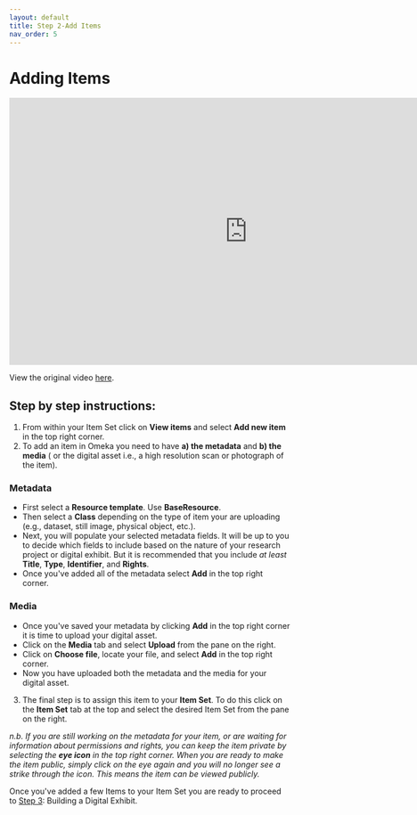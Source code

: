 ```yaml
---
layout: default
title: Step 2-Add Items
nav_order: 5
---
```

# Adding Items
<iframe height="480" width="853" allowfullscreen frameborder=0 src="https://echo360.ca/media/9355cce4-fb53-4093-9260-1a736b45a788/public?autoplay=false&automute=false"></iframe>

View the original video [here](https://echo360.ca/media/9355cce4-fb53-4093-9260-1a736b45a788/public).


## Step by step instructions:

1. From within your Item Set click on **View items** and select **Add new item** in the top right corner.
2. To add an item in Omeka you need to have **a) the metadata** and **b) the media** ( or the digital asset i.e., a high resolution scan or photograph of the item).
### Metadata
- First select a **Resource template**. Use **BaseResource**.
- Then select a **Class** depending on the type of item your are uploading (e.g., dataset, still image, physical object, etc.).
- Next, you will populate your selected metadata fields. It will be up to you to decide which fields to include based on the nature of your research project or digital exhibit. But it is recommended that you include *at least* **Title**, **Type**, **Identifier**, and **Rights**.
- Once you've added all of the metadata select **Add** in the top right corner.

### Media
- Once you've saved your metadata by clicking **Add** in the top right corner it is time to upload your digital asset.
- Click on the **Media** tab and select **Upload** from the pane on the right.
- Click on **Choose file**, locate your file, and select **Add** in the top right corner. 
- Now you have uploaded both the metadata and the media for your digital asset.


3. The final step is to assign this item to your **Item Set**. To do this click on the **Item Set** tab at the top and select the desired Item Set from the pane on the right.

*n.b. If you are still working on the metadata for your item, or are waiting for information about permissions and rights, you can keep the item private by selecting the **eye icon** in the top right corner. When you are ready to make the item public, simply click on the eye again and you will no longer see a strike through the icon. This means the item can be viewed publicly.*

Once you've added a few Items to your Item Set you are ready to proceed to [Step 3](step3): Building a Digital Exhibit.

